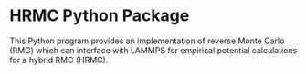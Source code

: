 # HRMC Python Package

This Python program provides an implementation of reverse Monte Carlo (RMC)
which can interface with LAMMPS for empirical potential calculations for a
hybrid RMC (HRMC).